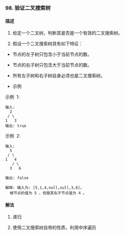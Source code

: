 ### 98. 验证二叉搜索树

#### 描述

1. 给定一个二叉树，判断其是否是一个有效的二叉搜索树。

2. 假设一个二叉搜索树具有如下特征：

- 节点的左子树只包含小于当前节点的数。
- 节点的右子树只包含大于当前节点的数。
- 所有左子树和右子树自身必须也是二叉搜索树。

- 示例

示例  1:
```shell
输入:
  2
 / \
1   3
输出: true
```
示例  2:
```shell
输入:
  5
 / \
1   4
   / \
  3   6

输出: false

解释: 输入为: [5,1,4,null,null,3,6]。
  根节点的值为 5 ，但是其右子节点值为 4 。
```

#### 解法

1. 递归

2. 使用二叉搜索树自带的性质，利用中序遍历
